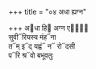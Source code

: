+++
title = "०४ अधा ह्यग्न"

+++
अ᳓धा हि᳓ अग्न एषां᳐  
सुवी᳓रियस्य मंह᳓ना  
त᳓म् इ᳓द् यह्वं᳓ न᳓ रो᳓दसी  
प᳓रि श्र᳓वो बभूवतुः